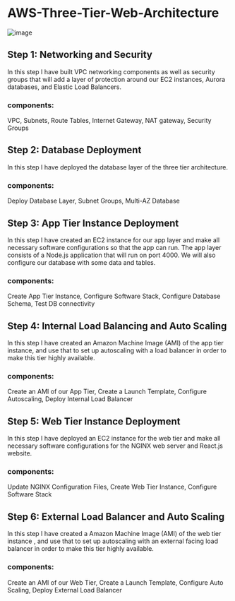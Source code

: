 ﻿# AWS-Three-Tier-Web-Architecture
 
![image](https://github.com/Muzamilraheman/AWS-Three-Tier-Web-Architecture/assets/98537723/cbbf64cc-942f-4095-bc75-f68a46e6ab4a)

## Step 1: Networking and Security
In this step I have built VPC networking components as well as security groups that will add a layer of protection around our EC2 instances, Aurora databases, and Elastic Load Balancers.

### components:
VPC,
Subnets,
Route Tables,
Internet Gateway,
NAT gateway,
Security Groups

## Step 2: Database Deployment
In this step I have deployed the database layer of the three tier architecture.

### components:
Deploy Database Layer,
Subnet Groups,
Multi-AZ Database

## Step 3: App Tier Instance Deployment
In this step I have created  an EC2 instance for our app layer and make all necessary software configurations so that the app can run. The app layer consists of a Node.js application that will run on port 4000. We will also configure our database with some data and tables.

### components:
Create App Tier Instance,
Configure Software Stack,
Configure Database Schema,
Test DB connectivity

## Step 4: Internal Load Balancing and Auto Scaling
In this step I have created an Amazon Machine Image (AMI) of the app tier instance, and use that to set up autoscaling with a load balancer in order to make this tier highly available.

### components:
Create an AMI of our App Tier,
Create a Launch Template,
Configure Autoscaling,
Deploy Internal Load Balancer

## Step 5: Web Tier Instance Deployment
In this step I have  deployed  an EC2 instance for the web tier and make all necessary software configurations for the NGINX web server and React.js website.

### components:
Update NGINX Configuration Files,
Create Web Tier Instance,
Configure Software Stack

## Step 6: External Load Balancer and Auto Scaling
In this step  I have created a Amazon Machine Image (AMI) of the web tier instance , and use that to set up autoscaling with an external facing load balancer in order to make this tier highly available.

### components:
Create an AMI of our Web Tier,
Create a Launch Template,
Configure Auto Scaling,
Deploy External Load Balancer



